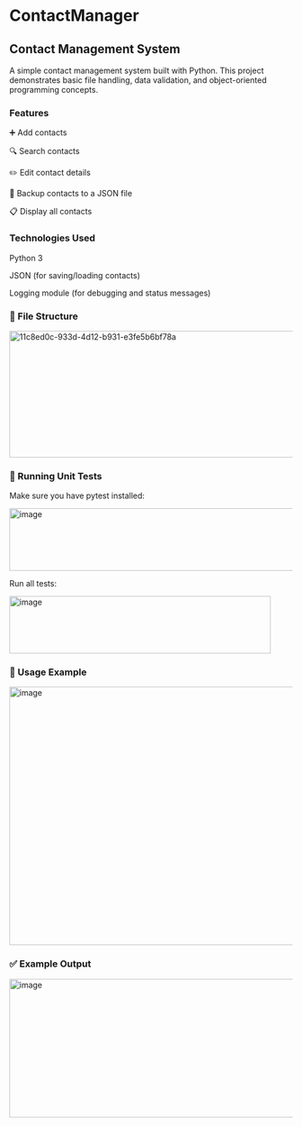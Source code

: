 # ContactManager

## Contact Management System

A simple contact management system built with Python. This project demonstrates basic file handling, data validation, and object-oriented programming concepts.

### Features

➕ Add contacts

🔍 Search contacts

✏️ Edit contact details

💾 Backup contacts to a JSON file

📋 Display all contacts

### Technologies Used

Python 3

JSON (for saving/loading contacts)

Logging module (for debugging and status messages)

### 📂 File Structure

<img width="624" height="225" alt="11c8ed0c-933d-4d12-b931-e3fe5b6bf78a" src="https://github.com/user-attachments/assets/95c615e6-2712-46d8-ac4f-d6699939fd17" />

### 🧪 Running Unit Tests

Make sure you have pytest installed:


<img width="548" height="111" alt="image" src="https://github.com/user-attachments/assets/7660ed79-429d-4951-99b2-35efa73b39ba" />

Run all tests:


<img width="465" height="102" alt="image" src="https://github.com/user-attachments/assets/5b1184fe-dc4e-40d5-80d4-fc62fc9ea731" />

### 📖 Usage Example

<img width="591" height="459" alt="image" src="https://github.com/user-attachments/assets/4e31bb19-ac85-48b1-8a63-4ec9d869f299" />

### ✅ Example Output

<img width="624" height="246" alt="image" src="https://github.com/user-attachments/assets/76f63bee-be1d-46c8-9795-059575c43a39" />
